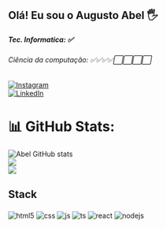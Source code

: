## Olá! Eu sou o Augusto Abel 🖐️
<h5>Tec. Informatica: ✅</h5>
 <h6>Ciência da computação: ✅✅✅✅⬜️⬜️⬜️⬜️ </h6>

[![Instagram](https://img.shields.io/badge/Instagram-E4405F?style=for-the-badge&logo=instagram&logoColor=white)](https://instagram.com/gusto_abel)<br>
[![LinkedIn](https://img.shields.io/badge/LinkedIn-%230077B5.svg?logo=linkedin&logoColor=white)](https://www.linkedin.com/in/augusto-abel-493500213/) 


# 📊 GitHub Stats:
![Abel GitHub stats](https://github-readme-stats.vercel.app/api?username=augustoabel&show_icons=true&theme=dracula&count_private=true)<br>
![](https://github-readme-streak-stats.herokuapp.com/?user=augustoabel&theme=dark&hide_border=false)<br/>
![](https://github-readme-stats.vercel.app/api/top-langs/?username=augustoabel&theme=dark&hide_border=false&include_all_commits=false&count_private=false&layout=compact)

## Stack

<div style="margin-top: 20">
  <img align="center" alt="html5" src="https://img.shields.io/badge/HTML5-E34F26?style=for-the-badge&logo=html5&logoColor=white" />
  <img align="center" alt="css" src="https://img.shields.io/badge/CSS3-1572B6?style=for-the-badge&logo=css3&logoColor=white" />
  <img align="center" alt="js" src="https://img.shields.io/badge/JavaScript-F7DF1E?style=for-the-badge&logo=javascript&logoColor=black" />
  <img align="center" alt="ts" src="https://img.shields.io/badge/TypeScript-007ACC?style=for-the-badge&logo=typescript&logoColor=white" />
  <img align="center" alt="react" src="https://img.shields.io/badge/React-20232A?style=for-the-badge&logo=react&logoColor=61DAFB" />
  <img align="center" alt="nodejs" src="https://img.shields.io/badge/Node.js-43853D?style=for-the-badge&logo=node.js&logoColor=white" />
</div><br/>

